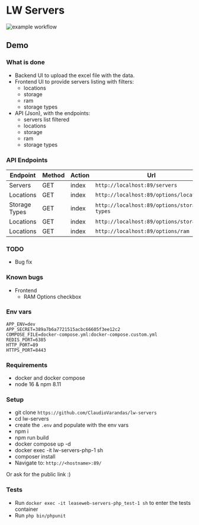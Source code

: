 # LW Servers 

![example workflow](https://github.com/ClaudioVarandas/lw-servers/actions/workflows/ci.yml/badge.svg)

## Demo

### What is done

- Backend UI to upload the excel file with the data.
- Frontend UI to provide servers listing with filters:
  - locations
  - storage
  - ram
  - storage types
- API (Json), with the endpoints:
  - servers list filtered
  - locations
  - storage
  - ram
  - storage types

### API Endpoints

| Endpoint      | Method | Action  | Url                                         |
|---------------|--------|---------|---------------------------------------------|
| Servers       | GET    | index   | `http://localhost:89/servers`               |
| Locations     | GET    | index   | `http://localhost:89/options/locations`     |
| Storage Types | GET    | index   | `http://localhost:89/options/storage-types` |
| Locations     | GET    | index   | `http://localhost:89/options/storage`       |
| Locations     | GET    | index   | `http://localhost:89/options/ram`           |


### TODO

- Bug fix

### Known bugs

- Frontend
  - RAM Options checkbox

### Env vars

```
APP_ENV=dev
APP_SECRET=389a7b6a7721515acbc66605f3ee12c2
COMPOSE_FILE=docker-compose.yml:docker-compose.custom.yml
REDIS_PORT=6385
HTTP_PORT=89
HTTPS_PORT=8443
```

### Requirements

- docker and docker compose
- node 16 & npm 8.11

### Setup

- git clone `https://github.com/ClaudioVarandas/lw-servers`
- cd lw-servers
- create the `.env` and populate with the env vars
- npm i
- npm run build
- docker compose up -d
- docker exec -it lw-servers-php-1 sh
- composer install
- Navigate to: `http://<hostname>:89/`

Or ask for the public link :)

### Tests

- Run `docker exec -it leaseweb-servers-php_test-1 sh` to enter the tests container
- Run `php bin/phpunit`


